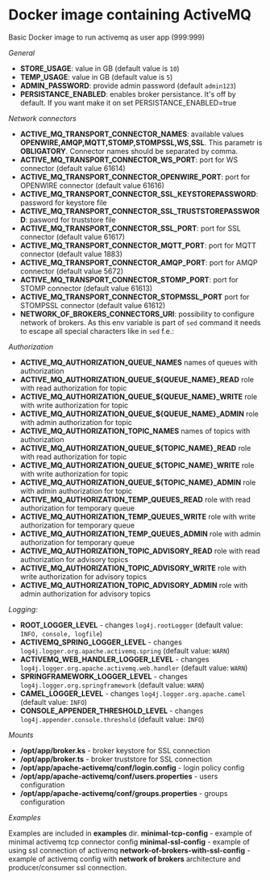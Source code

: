 # Docker image containing ActiveMQ
Basic Docker image to run activemq as user app (999:999)


*General*

- **STORE_USAGE**: value in GB (default value is `10`)
- **TEMP_USAGE**: value in GB (default value is `5`)
- **ADMIN_PASSWORD**: provide admin password (default `admin123`)
- **PERSISTANCE_ENABLED**: enables broker persistance. It's off by default. If you want make it on set PERSISTANCE_ENABLED=true


*Network connectors*

- **ACTIVE_MQ_TRANSPORT_CONNECTOR_NAMES**: available values **OPENWIRE,AMQP,MQTT,STOMP,STOMPSSL,WS,SSL**. This parametr is **OBLIGATORY**. Connector names should be separated by comma.
- **ACTIVE_MQ_TRANSPORT_CONNECTOR_WS_PORT**: port for WS connector (default value 61614)
- **ACTIVE_MQ_TRANSPORT_CONNECTOR_OPENWIRE_PORT**: port for OPENWIRE connector (default value 61616)
- **ACTIVE_MQ_TRANSPORT_CONNECTOR_SSL_KEYSTOREPASSWORD**: password for keystore file
- **ACTIVE_MQ_TRANSPORT_CONNECTOR_SSL_TRUSTSTOREPASSWORD**: pasword for truststore file
- **ACTIVE_MQ_TRANSPORT_CONNECTOR_SSL_PORT**: port for SSL connector (default value 61617)
- **ACTIVE_MQ_TRANSPORT_CONNECTOR_MQTT_PORT**: port for MQTT connector (default value 1883)
- **ACTIVE_MQ_TRANSPORT_CONNECTOR_AMQP_PORT**: port for AMQP connector (default value 5672)
- **ACTIVE_MQ_TRANSPORT_CONNECTOR_STOMP_PORT**: port for STOMP connector (default value 61613)
- **ACTIVE_MQ_TRANSPORT_CONNECTOR_STOPMSSL_PORT** port for STOMPSSL connector (default value 61612)
- **NETWORK_OF_BROKERS_CONNECTORS_URI**: possibility to configure network of brokers. As this env variable is part of `sed` command it needs to escape all special characters like in `sed` f.e.:


*Authorization*

- **ACTIVE_MQ_AUTHORIZATION_QUEUE_NAMES** names of queues with authorization
- **ACTIVE_MQ_AUTHORIZATION_QUEUE_${QUEUE_NAME}_READ** role with read authorization for topic
- **ACTIVE_MQ_AUTHORIZATION_QUEUE_${QUEUE_NAME}_WRITE** role with write authorization for topic
- **ACTIVE_MQ_AUTHORIZATION_QUEUE_${QUEUE_NAME}_ADMIN** role with admin authorization for topic
- **ACTIVE_MQ_AUTHORIZATION_TOPIC_NAMES** names of topics with authorization
- **ACTIVE_MQ_AUTHORIZATION_QUEUE_${TOPIC_NAME}_READ** role with read authorization for topic
- **ACTIVE_MQ_AUTHORIZATION_QUEUE_${TOPIC_NAME}_WRITE** role with write authorization for topic
- **ACTIVE_MQ_AUTHORIZATION_QUEUE_${TOPIC_NAME}_ADMIN** role with admin authorization for topic
- **ACTIVE_MQ_AUTHORIZATION_TEMP_QUEUES_READ** role with read authorization for temporary queue
- **ACTIVE_MQ_AUTHORIZATION_TEMP_QUEUES_WRITE** role with write authorization for temporary queue
- **ACTIVE_MQ_AUTHORIZATION_TEMP_QUEUES_ADMIN** role with admin authorization for temporary queue
- **ACTIVE_MQ_AUTHORIZATION_TOPIC_ADVISORY_READ** role with read authorization for advisory topics
- **ACTIVE_MQ_AUTHORIZATION_TOPIC_ADVISORY_WRITE** role with write authorization for advisory topics
- **ACTIVE_MQ_AUTHORIZATION_TOPIC_ADVISORY_ADMIN** role with admin authorization for advisory topics


*Logging:*

- **ROOT_LOGGER_LEVEL** - changes `log4j.rootLogger` (default value: `INFO, console, logfile`)
- **ACTIVEMQ_SPRING_LOGGER_LEVEL** - changes `log4j.logger.org.apache.activemq.spring` (default value: `WARN`)
- **ACTIVEMQ_WEB_HANDLER_LOGGER_LEVEL** - changes `log4j.logger.org.apache.activemq.web.handler` (default value: `WARN`)
- **SPRINGFRAMEWORK_LOGGER_LEVEL** - changes `log4j.logger.org.springframework` (default value: `WARN`)
- **CAMEL_LOGGER_LEVEL** - changes `log4j.logger.org.apache.camel` (default value: `INFO`)
- **CONSOLE_APPENDER_THRESHOLD_LEVEL** - changes `log4j.appender.console.threshold` (default value: `INFO`)


*Mounts*

- **/opt/app/broker.ks** - broker keystore for SSL connection
- **/opt/app/broker.ts** - broker truststore for SSL connection
- **/opt/app/apache-activemq/conf/login.config** - login policy config
- **/opt/app/apache-activemq/conf/users.properties** - users configuration
- **/opt/app/apache-activemq/conf/groups.properties** - groups configuration


*Examples*

Examples are included in **examples** dir.
**minimal-tcp-config** - example of minimal activemq tcp connector config
**minimal-ssl-config** - example of using ssl connection of activemq
**network-of-brokers-with-ssl-config** - example of activemq config with **network of brokers** architecture and producer/consumer ssl connection.
